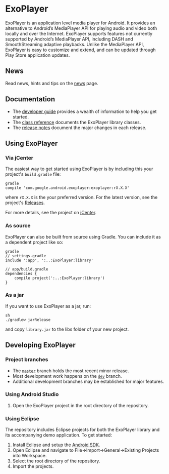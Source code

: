 # ExoPlayer #

ExoPlayer is an application level media player for Android. It provides an
alternative to Android’s MediaPlayer API for playing audio and video both
locally and over the Internet. ExoPlayer supports features not currently
supported by Android’s MediaPlayer API, including DASH and SmoothStreaming
adaptive playbacks. Unlike the MediaPlayer API, ExoPlayer is easy to
customize and extend, and can be updated through Play Store application
updates.

## News ##

Read news, hints and tips on the [news][] page.

[news]: https://google.github.io/ExoPlayer/news.html

## Documentation ##

* The [developer guide][] provides a wealth of information to help you get started.
* The [class reference][] documents the ExoPlayer library classes.
* The [release notes][] document the major changes in each release.

[developer guide]: https://google.github.io/ExoPlayer/guide.html
[class reference]: https://google.github.io/ExoPlayer/doc/reference
[release notes]: https://github.com/google/ExoPlayer/blob/dev/RELEASENOTES.md

## Using ExoPlayer ##

### Via jCenter ###

The easiest way to get started using ExoPlayer is by including this your project's `build.gradle` file:

```
gradle
compile 'com.google.android.exoplayer:exoplayer:rX.X.X'
```

where `rX.X.X` is the your preferred version. For the latest version, see the project's [Releases][].

For more details, see the project on [jCenter][].

[Releases]: https://github.com/google/ExoPlayer/releases
[jCenter]: https://bintray.com/google/exoplayer/exoplayer/view

### As source ###

ExoPlayer can also be built from source using Gradle. You can include it as a dependent project like so:

```
gradle
// settings.gradle
include ':app', ':..:ExoPlayer:library'

// app/build.gradle
dependencies {
    compile project(':..:ExoPlayer:library')
}
```

### As a jar ###

If you want to use ExoPlayer as a jar, run:

```
sh
./gradlew jarRelease
```

and copy `library.jar` to the libs folder of your new project.

## Developing ExoPlayer ##

### Project branches ###

  * The [`master`][master] branch holds the most recent minor release.
  * Most development work happens on the [`dev`][dev] branch.
  * Additional development branches may be established for major features.

[master]: https://github.com/google/ExoPlayer/tree/master
[dev]: https://github.com/google/ExoPlayer/tree/dev

### Using Android Studio ###

  1. Open the ExoPlayer project in the root directory of the repository.

### Using Eclipse ###

The repository includes Eclipse projects for both the ExoPlayer library and its
accompanying demo application. To get started:

  1. Install Eclipse and setup the [Android SDK][].
  1. Open Eclipse and navigate to File->Import->General->Existing Projects into Workspace.
  1. Select the root directory of the repository.
  1. Import the projects.

[Android SDK]: http://developer.android.com/sdk/index.html
